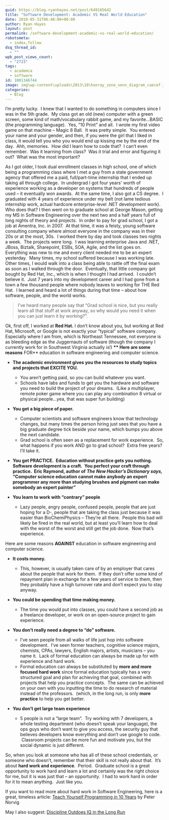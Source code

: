```yaml
---
guid: https://blog.ryanhayes.net/post/649165642
title: "Software Development: Academic VS Real World Education"
date: 2010-05-31T06:48:00+00:00
author: Ryan Hayes
layout: post
permalink: /software-development-academic-vs-real-world-education/
robotsmeta:
  - index,follow
dsq_thread_id:
  - ""
wpb_post_views_count:
  - "2723"
tags:
  - academia
  - software
id: 1001346744
image: img\wp-content\uploads\2013\10\hooray_zone_venn_diagram_caecef.jpg
categories:
  - Blog
---
```

I’m pretty lucky.  I knew that I wanted to do something in computers since I was in the 5th grade.  My class got an old (new) computer with a green screen, some kind of math/vocabulary rabbit game, and my favorite…BASIC (the programming language).  Yes, “10 Print” and all.  I wrote my first video game on that machine &#8211; Magic 8 Ball.  It was pretty simple.  You entered your name and your gender, and then, if you were the girl that I liked in class, it would tell you who you would end up kissing me by the end of the day.  Ahh, memories.  How did I learn how to code that?  I can’t even remember.  Was it learning from class?  Was it trial and error and figuring it out?  What was the most important?

As I got older, I took dual enrollment classes in high school, one of which being a programming class where I met a guy from a state government agency that offered me a paid, full/part-time internship that I ended up taking all through college.  In undergrad I got four years' worth of experience working as a developer on systems that hundreds of people used &#8211; it eventually won awards.  At the same time, I also got a CS degree.  I graduated with 4 years of experience under my belt (not lame tedious internship work, actual hardcore enterprise-level .NET development work).  Who does that? I then went on to graduate school at George Mason, getting my MS in Software Engineering over the next two and a half years full of long nights of theory and projects.  In order to pay for grad school, I got a job at Amentra, Inc. in 2007.  At that time, it was a feisty, young software consulting company where almost everyone in the company was in their 20s or at the most, 30s.  I worked there by day and took classes two nights a week.  The projects were long.  I was learning enterprise Java and .NET, JBoss, Biztalk, Sharepoint, ESBs, SOA, Agile, and the list goes on.  Everything was new to me and every client needed me to be an expert yesterday.  Many times, my school suffered because I was working late.  Other times, I would walk into a class being able to rattle off the final exam as soon as I walked through the door.  Eventually, that little company got bought by Red Hat, Inc., which is when I thought I had arrived.  I couldn’t believe it.  Just 7 years into my development career and I had gone from a town a few thousand people where nobody leaves to working for THE Red Hat.  I learned and heard a lot of things during that time &#8211; about how software, people, and the world works.

> I’ve heard many people say that “Grad school is nice, but you really learn all that stuff at work anyway, so why would you need it when you can just learn it by working?”.

Ok, first off, I worked at **Red Hat.** I don’t know about you, but working at Red Hat, Microsoft, or Google is not exactly your “typical” software company.  Especially where I am from, which is Northeast Tennessee, not everyone is as bleeding edge as the Juggernauts of software (though the company I currently work for in Southwest Virginia actually is!) **\*\* Here are some reasons** FOR\*\* education in software engineering and computer science.

* **The academic environment gives you the resources to study topics and projects that EXCITE YOU.** 

  * You aren’t getting paid, so you can build whatever you want.
  * Schools have labs and funds to get you the hardware and software you need to build the project of your dreams.  (Like a multiplayer, remote poker game where you can play any combination 8 virtual or physical people…yea, that was super fun building)
* **You get a big piece of paper.** 

  * Computer scientists and software engineers know that technology changes, but many times the person hiring just sees that you have a big graduate degree tick beside your name, which bumps you above the next candidate.
  * Grad school is often seen as a replacement for work experience.  So, what happens if you work AND go to grad school?  Extra free years?  I’ll take it.
* **You get PRACTICE.  Education without practice gets you nothing.  Software development is a craft.  You perfect your craft through practice.  Eric Raymond, author of** ***The New Hacker’s Dictionary says,*** **“Computer science education cannot make anybody an expert programmer any more than studying brushes and pigment can make somebody an expert painter”** 
* **You learn to work with “contrary” people** 

  * Lazy people, angry people, confused people, people that are just hoping for a D-, people that are taking the class just because it was easier than BioChemiPhysics &#8211; They’re all there.  People this bad will likely be fired in the real world, but at least you’ll learn how to deal with the worst of the worst and still get the job done.  Now that’s experience.

Here are some reasons **AGAINST** education in software engineering and computer science.

* **It costs money.** 

  * This, however, is usually taken care of by an employer that cares about the people that work for them.  If they don’t offer some kind of repayment plan in exchange for a few years of service to them, then they probably have a high turnover rate and don’t expect you to stay anyway.
* **You could be spending that time making money.** 

  * The time you would put into classes, you could have a second job as a freelance developer, or work on an open-source project to gain experience.
* **You don’t really need a degree to “do” software.** 

  * I’ve seen people from all walks of life just hop into software development.  I’ve seen former teachers, cognitive science majors, chemists, CPAs, lawyers, English majors, artists, musicians &#8211; you name it.  Lack of formal education can always be made up for with experience and hard work.
  * Formal education can always be substituted by **more and more focused hard work** since formal education typically has a very structured goal and plan for achieving that goal, combined with projects that help you practice concepts.  The same can be achieved on your own with you inputting the time to do research of material instead of the professors.  (which, in the long run, is only **more practice** to help you get better.
* **You don’t get large team experience** 

  * 5 people is not a “large team”.  Try working with 7 developers, a whole testing department (who doesn’t speak your language), the ops guys who don’t want to give you access, the security guy that believes developers know everything and don’t use google to code.  Classroom projects can be more fun and motivate you, but the social dynamic is just different.

So, when you look at someone who has all of these school credentials, or someone who doesn’t, remember that their skill is not really about that.  It’s about **hard work and experience**.  Period.  Graduate school is a great opportunity to work hard and learn a lot and certainly was the right choice for me, but it is was just that &#8211; an opportunity.  I had to work hard in order for it to mean anything.  Just like you.

If you want to read more about hard work in Software Engineering, here is a great, timeless article: [Teach Yourself Programming in 10 Years](https://norvig.com/21-days.html) by Peter Norvig

May I also suggest: [Discipline Outdoes IQ in the Long Run](https://lifehacker.com/5543677/discipline-outdoes-iq-in-the-long-run)